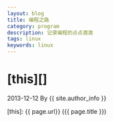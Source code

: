 ```yaml
---
layout: blog
title: 编程之路
category: program
description: 记录编程的点点滴滴
tags: linux
keywords: linux
---
```


# [this][]
2013-12-12 By {{ site.author_info }}

[this]:    {{ page.url}}  ({{ page.title }})
